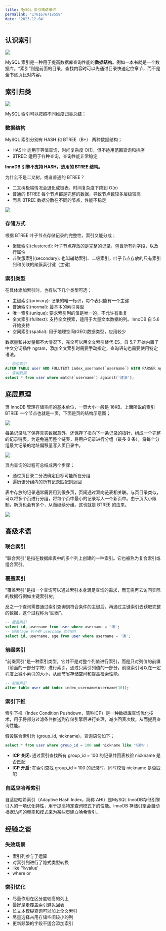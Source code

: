 ```yaml
---
title: MySQL 索引精讲细讲
permalink: "1701676718559"
date: '2023-12-04'
---
```


## 认识索引

![](http://media.caojiantao.site:1024/blog/29650fc2-4162-4f2b-b9c2-db5b759993d3.jpg)

MySQL 索引是一种用于提高数据库查询性能的**数据结构**。例如一本书就是一个数据库，“索引”则是前面的目录，查找内容时可以先通过目录快速定位章节，而不是全书逐页比对内容。

## 索引归类

![](http://media.caojiantao.site:1024/blog/114f5b39-52e2-48b1-bafd-93dd7a776f3f.jpg)

MySQL 索引可以按照不同维度归类总结；

### 数据结构

MySQL 索引分别有 HASH 和 BTREE（B+） 两种数据结构；

- HASH: 适用于等值查询，时间复杂度 O(1)，但不适用范围查询和排序
- BTREE: 适用于各种查询，查询性能非常稳定

**InnoDB 引擎不支持 HASH，选用的 BTREE 结构。**

为什么不是二叉树，或者普通的 BTREE？
- 二叉树极端情况会退化成链表，时间复杂度下降到 O(n)
- 普通的 BTREE 每个节点都是完整的数据，导致节点数较多层级较高
- 而且 BTREE 数据分散在不同的节点，性能不稳定

![](http://media.caojiantao.site:1024/blog/bd9d59ea-2f15-48f0-8772-2d888abdf1f5.jpg)

### 存储方式

根据 BTREE 叶子节点存储记录的完整性，索引又能分成；

- 聚簇索引(clustered): 叶子节点存放的是完整的记录，包含所有列字段，以及行属性
- 非聚簇索引(secondary): 也叫辅助索引、二级索引，叶子节点存放的只有索引列和关联的聚簇索引键（主键）

### 索引类型

在具体添加索引时，也有以下几个类型可选；

- 主键索引(primary): 记录的唯一标识，每个表只能有一个主键
- 普通索引(normal): 最基本的索引类型
- 唯一索引(unique): 要求索引列的值是唯一的，不允许有重复
- 全文索引(fulltext): 支持全文搜索，适用于大量文本数据的列。InnoDB 自 5.6 开始支持
- 空间索引(spatial): 用于地理空间(GEO)数据类型，应用较少

数据量和并发量都不大情况下，完全可以用全文索引替代 ES，自 5.7 开始内置了中文分词插件 ngram，添加全文索引时需要手动指定，查询语句也需要使用特定语法。

```sql
-- 添加索引
ALTER TABLE user ADD FULLTEXT index_username(`username`) WITH PARSER ngram;
-- 查询数据
select * from user where match(`username`) against('建涛');
```

## 底层原理

页 InnoDB 管理存储空间的基本单位，一页大小一般是 16KB。上面所说的索引 BTREE 一个节点也就是一页，下面是页的结构示意图；

![](http://media.caojiantao.site:1024/blog/6594dda0-158b-42ed-9d74-9b55963f6e10.jpg)

每条记录除了保存真实数据意外，还保存了指向下一条记录的指针，组成一个完整的记录链表。为避免遍历整个链表，将用户记录进行分组（最多 8 条），将每个分组最大记录的地址偏移量写入页目录中。

![](http://media.caojiantao.site:1024/blog/e26981ee-f43f-464d-99f3-6d75cd1e51bc.jpg)

页内查询的过程可总结成两个步骤；
- 通过页目录二分法确定目标可能所在分组
- 遍历该分组内的所有记录匹配则返回

表中存放的记录通常需要用到很多页，页间通过双向链表相关联。与页目录类似，可以将多个页进行分组，将每个页中最小的记录写入一个新页中。由于页大小限制，新页也会有多个，从而继续分组。这也就是 BTREE 的由来。

![](http://media.caojiantao.site:1024/blog/d7abb06e-cbb2-4aea-b25c-59d9df946867.jpg)

## 高级术语

### 联合索引

"联合索引"是指在数据库表中的多个列上创建的一种索引。它也被称为复合索引或组合索引。

### 覆盖索引

"覆盖索引"是指一个查询可以通过索引本身满足查询的需求，而无需再去访问实际的数据行例如主键索引树。

反之一个查询需要通过索引查询到符合条件的主键后，再通过主键索引去获取完整的数据，这个过程称为“回表”。

```sql
-- 覆盖索引
select id, username from user where username = '涛';
-- 回表(age 列不在 username 索引树)
select id, username, age from user where username = '涛';
```

### 前缀索引

"前缀索引"是一种索引类型，它并不是对整个列值进行索引，而是只对列值的前缀（前面的一部分字符）进行索引。通过只索引列值的一部分，前缀索引可以在一定程度上减小索引的大小，从而节省存储空间和提高检索性能。

```sql
-- 前缀索引
alter table user add index index_username(username(10));
```

### 索引下推

索引下推（Index Condition Pushdown，简称ICP）是一种数据库查询优化技术，用于将部分过滤条件推送到存储引擎层进行处理，减少回表次数，从而提高查询性能。

假设联合索引为 (group_id, nickname)，查询语句如下；

```sql
select * from user where group_id = 100 and nickname like '%涛%'；
```

- **ICP 关闭:** 通过索引查找所有 group_id = 100 的记录并回表校验 nickname 是否匹配
- **ICP 开启:** 在索引查找 group_id = 100 的记录时，同时校验 nickname 是否匹配

### 自适应哈希索引

自适应哈希索引（Adaptive Hash Index，简称 AHI）是MySQL InnoDB存储引擎引入的一项优化特性，用于提高特定查询模式下的性能。InnoDB 存储引擎会自动根据访问的频率和模式来为某些页建立哈希索引。

## 经验之谈

### 失效场景

- 索引列参与了运算
- 对索引列进行了隐式类型转换
- like '%value'
- where or

### 索引优化

- 尽量作用在区分度较高的列上
- 最好是走覆盖索引避免回表
- 长文本模糊查询可以加上全文索引
- 尽量选择占用存储空间较小的列
- 更新频繁的字段不适合添加索引